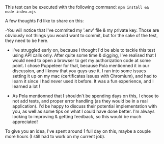 This test can be executed with the following command: `npm install && node index.mjs`

A few thoughts I'd like to share on this:

-You will notice that I've commited my '.env' file & my private key. Those are obviously not things you would want to commit, but for the sake of the test, they need to be here.

- I've struggled early on, because I thought I'd be able to tackle this test using API calls only.
After quite some time & digging, I've realised that I would need to open a browser to get my authorization code at some point.
I chose Puppeteer for that, because Pola mentionned it in our discussion, and I know that you guys use it.
I ran into some issues setting it up on my mac (certificates issues with Chromium), and had to learn it since I had never used it before.
It was a fun experience, and I learned a lot !

- As Pola mentionned that I shouldn't be spending days on this, I chose to not add tests, and proper error handling (as they would be in a real application).
I'd be happy to discuss their potential implementation with you, as well as some tips on what I could have done better.
I'm always looking to improving & getting feedback, so this would be much appreciated!

To give you an idea, I've spent around 1 full day on this, maybe a couple more hours (I still had to work on my current job).
